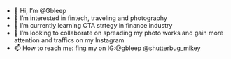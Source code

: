 - 👋 Hi, I’m @Gbleep
- 👀 I’m interested in fintech, traveling and photography
- 🌱 I’m currently learning CTA strtegy in finance industry
- 💞️ I’m looking to collaborate on spreading my photo works and gain more attention and traffics on my Instagram
- 📫 How to reach me: fing my on IG:@gbleep @shutterbug_mikey

<!---
Gbleep/Gbleep is a ✨ special ✨ repository because its `README.md` (this file) appears on your GitHub profile.
You can click the Preview link to take a look at your changes.
--->

